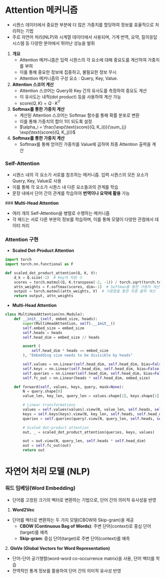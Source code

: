 # Attention 메커니즘
- 시퀀스 데이터에서 중요한 부분에 더 많은 가중치를 할당하여 정보를 효율적으로 처리하는 기법
- 주로 자연어 처리(NLP)와 시계열 데이터에서 사용되며, 기계 번역, 요약, 질의응답 시스템 등 다양한 분야에서 뛰어난 성능을 발휘

1. **개요**
    - Attention 메커니즘은 입력 시퀀스의 각 요소에 대해 중요도를 계산하여 가중치를 부여
    - 이를 통해 중요한 정보에 집중하고, 불필요한 정보 무시
    - Attention 메커니즘의 구성 요소 : Query, Key, Value.
2. **Attention 스코어 계산**
    - Attention 스코어는 Query와 Key 간의 유사도를 측정하여 중요도 계산
    - 이 유사도는 내적(dot product) 등을 사용하여 계산 가능
    - $\text{score}(Q, K) = Q \cdot K^T$
3. **Softmax를 통한 가중치 계산**
    - 계산된 Attention 스코어는 Softmax 함수를 통해 확률 분포로 변환
    - 이를 통해 가중치의 합이 1이 되도록 설정
    - $\alpha_i = \frac{\exp(\text{score}(Q, K_i))}{\sum_{j} \exp(\text{score}(Q, K_j))}$
4. **Softmax를 통한 가중치 계산**
    - Softmax를 통해 얻어진 가중치를 Value에 곱하여 최종 Attention 출력을 계산

### **Self-Attention**

- 시퀀스 내의 각 요소가 서로를 참조하는 메커니즘. 입력 시퀀스의 모든 요소가 Query, Key, Value로 사용
- 이를 통해 각 요소가 시퀀스 내 다른 요소들과의 관계를 학습
- 문장 내에서 단어 간의 관계를 학습하여 **번역이나 요약에 활용** 가능

### **Multi-Head Attention**

- 여러 개의 Self-Attention을 병렬로 수행하는 메커니즘
- 각 헤드는 서로 다른 부분의 정보를 학습하며, 이를 통해 모델이 다양한 관점에서 데이터 처리


### Attention 구현
 - **Scaled Dot-Product Attention**
```python
import torch
import torch.nn.functional as F

def scaled_dot_product_attention(Q, K, V):
    d_k = Q.size(-1)  # Key의 차원 수
    scores = torch.matmul(Q, K.transpose(-2, -1)) / torch.sqrt(torch.tensor(d_k, dtype=torch.float32))  # 유사도 계산 및 스케일링
    attn_weights = F.softmax(scores, dim=-1)  # Softmax를 통한 가중치 계산
    output = torch.matmul(attn_weights, V)  # 가중합을 통한 최종 출력 계산
    return output, attn_weights
```

 - **Multi-Head Attention**

```python
class MultiHeadAttention(nn.Module):
    def __init__(self, embed_size, heads):
        super(MultiHeadAttention, self).__init__()
        self.embed_size = embed_size
        self.heads = heads
        self.head_dim = embed_size // heads

        assert (
            self.head_dim * heads == embed_size
        ), "Embedding size needs to be divisible by heads"

        self.values = nn.Linear(self.head_dim, self.head_dim, bias=False)
        self.keys = nn.Linear(self.head_dim, self.head_dim, bias=False)
        self.queries = nn.Linear(self.head_dim, self.head_dim, bias=False)
        self.fc_out = nn.Linear(heads * self.head_dim, embed_size)

    def forward(self, values, keys, query, mask=None):
        N = query.shape[0]
        value_len, key_len, query_len = values.shape[1], keys.shape[1], query.shape[1]

        # Linear transformations
        values = self.values(values).view(N, value_len, self.heads, self.head_dim)
        keys = self.keys(keys).view(N, key_len, self.heads, self.head_dim)
        queries = self.queries(query).view(N, query_len, self.heads, self.head_dim)

        # Scaled dot-product attention
        out, _ = scaled_dot_product_attention(queries, keys, values)

        out = out.view(N, query_len, self.heads * self.head_dim)
        out = self.fc_out(out)
        return out
```

# 자연어 처리 모델 (NLP)

### 워드 임베딩(Word Embedding)
 - 단어를 고정된 크기의 벡터로 변환하는 기법으로, 단어 간의 의미적 유사성을 반영

1. **Word2Vec**
- 단어를 벡터로 변환하는 두 가지 모델(CBOW와 Skip-gram)을 제공
    - **CBOW (Continuous Bag of Words)**: 주변 단어(context)로 중심 단어(target)를 예측
    - **Skip-gram**: 중심 단어(target)로 주변 단어(context)를 예측

2. **GloVe (Global Vectors for Word Representation)**
- 단어-단어 공기행렬(word-word co-occurrence matrix)을 사용, 단어 벡터를 학습
- 전역적인 통계 정보를 활용하여 단어 간의 의미적 유사성 반영